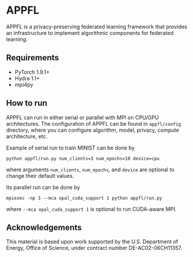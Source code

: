 # APPFL

APPFL is a privacy-preserving federated learning framework that provides an infrastructure to implement algorithmic components for federated learning.

## Requirements

- PyTorch 1.9.1+
- Hydra 1.1+
- mpi4py

## How to run

APPFL can run in either serial or parallel with MPI on CPU/GPU architectures.
The configuration of APPFL can be found in `appfl/config` directory, where you can configure algorithm, model, privacy, compute architecture, etc.

Example of serial run to train MINIST can be done by

```
python appfl/run.py num_clients=3 num_epochs=10 device=cpu
```

where arguments `num_clients`, `num_epochs`, and `device` are optional to change their default values.

Its parallel run can be done by

```
mpiexec -np 3 --mca opal_cuda_support 1 python appfl/run.py
```

where `--mca opal_cuda_support 1` is optional to run CUDA-aware MPI.

## Acknowledgements

This material is based upon work supported by the U.S. Department of Energy, Office of Science, under contract number DE-AC02-06CH11357.

